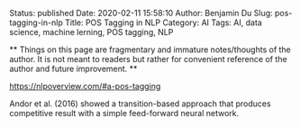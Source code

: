 Status: published
Date: 2020-02-11 15:58:10
Author: Benjamin Du
Slug: pos-tagging-in-nlp
Title: POS Tagging in NLP
Category: AI
Tags: AI, data science, machine lerning, POS tagging, NLP

**
Things on this page are fragmentary and immature notes/thoughts of the author.
It is not meant to readers but rather for convenient reference of the author and future improvement.
**

https://nlpoverview.com/#a-pos-tagging

Andor et al. (2016) showed a transition-based approach that produces competitive result with a simple feed-forward neural network.
